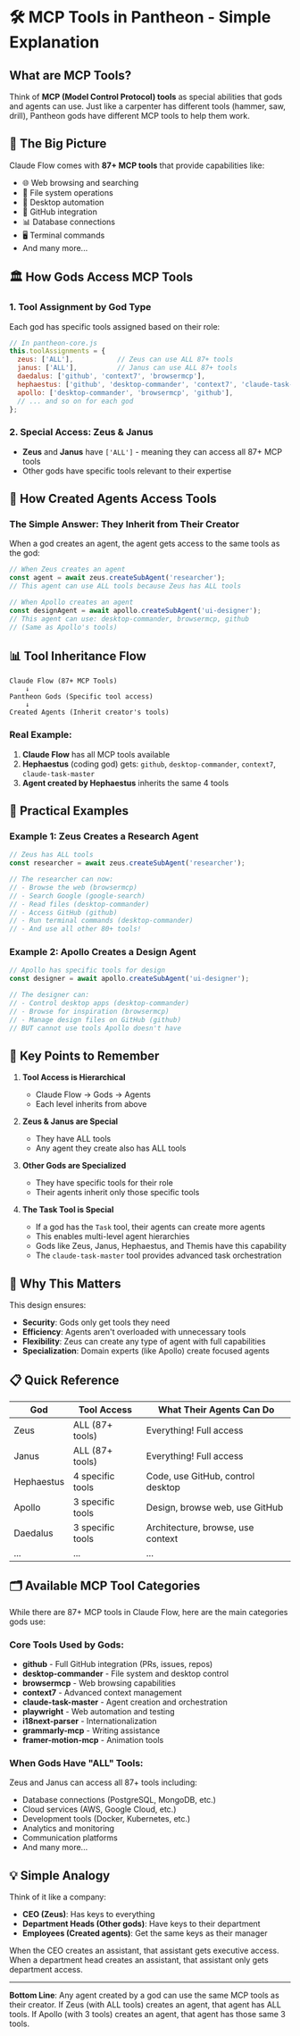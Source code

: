 # 🛠️ MCP Tools in Pantheon - Simple Explanation

## What are MCP Tools?

Think of **MCP (Model Control Protocol) tools** as special abilities that gods and agents can use. Just like a carpenter has different tools (hammer, saw, drill), Pantheon gods have different MCP tools to help them work.

## 🎯 The Big Picture

Claude Flow comes with **87+ MCP tools** that provide capabilities like:
- 🌐 Web browsing and searching
- 📁 File system operations
- 🔧 Desktop automation
- 🐙 GitHub integration
- 📊 Database connections
- 🖥️ Terminal commands
- And many more...

## 🏛️ How Gods Access MCP Tools

### 1. **Tool Assignment by God Type**

Each god has specific tools assigned based on their role:

```javascript
// In pantheon-core.js
this.toolAssignments = {
  zeus: ['ALL'],           // Zeus can use ALL 87+ tools
  janus: ['ALL'],          // Janus can use ALL 87+ tools
  daedalus: ['github', 'context7', 'browsermcp'],
  hephaestus: ['github', 'desktop-commander', 'context7', 'claude-task-master'],
  apollo: ['desktop-commander', 'browsermcp', 'github'],
  // ... and so on for each god
};
```

### 2. **Special Access: Zeus & Janus**

- **Zeus** and **Janus** have `['ALL']` - meaning they can access all 87+ MCP tools
- Other gods have specific tools relevant to their expertise

## 🤖 How Created Agents Access Tools

### The Simple Answer: **They Inherit from Their Creator**

When a god creates an agent, the agent gets access to the same tools as the god:

```javascript
// When Zeus creates an agent
const agent = await zeus.createSubAgent('researcher');
// This agent can use ALL tools because Zeus has ALL tools

// When Apollo creates an agent  
const designAgent = await apollo.createSubAgent('ui-designer');
// This agent can use: desktop-commander, browsermcp, github
// (Same as Apollo's tools)
```

## 📊 Tool Inheritance Flow

```
Claude Flow (87+ MCP Tools)
    ↓
Pantheon Gods (Specific tool access)
    ↓
Created Agents (Inherit creator's tools)
```

### Real Example:

1. **Claude Flow** has all MCP tools available
2. **Hephaestus** (coding god) gets: `github`, `desktop-commander`, `context7`, `claude-task-master`
3. **Agent created by Hephaestus** inherits the same 4 tools

## 🎨 Practical Examples

### Example 1: Zeus Creates a Research Agent
```javascript
// Zeus has ALL tools
const researcher = await zeus.createSubAgent('researcher');

// The researcher can now:
// - Browse the web (browsermcp)
// - Search Google (google-search)
// - Read files (desktop-commander)
// - Access GitHub (github)
// - Run terminal commands (desktop-commander)
// - And use all other 80+ tools!
```

### Example 2: Apollo Creates a Design Agent
```javascript
// Apollo has specific tools for design
const designer = await apollo.createSubAgent('ui-designer');

// The designer can:
// - Control desktop apps (desktop-commander)
// - Browse for inspiration (browsermcp)  
// - Manage design files on GitHub (github)
// BUT cannot use tools Apollo doesn't have
```

## 🔑 Key Points to Remember

1. **Tool Access is Hierarchical**
   - Claude Flow → Gods → Agents
   - Each level inherits from above

2. **Zeus & Janus are Special**
   - They have ALL tools
   - Any agent they create also has ALL tools

3. **Other Gods are Specialized**
   - They have specific tools for their role
   - Their agents inherit only those specific tools

4. **The Task Tool is Special**
   - If a god has the `Task` tool, their agents can create more agents
   - This enables multi-level agent hierarchies
   - Gods like Zeus, Janus, Hephaestus, and Themis have this capability
   - The `claude-task-master` tool provides advanced task orchestration

## 🚀 Why This Matters

This design ensures:
- **Security**: Gods only get tools they need
- **Efficiency**: Agents aren't overloaded with unnecessary tools
- **Flexibility**: Zeus can create any type of agent with full capabilities
- **Specialization**: Domain experts (like Apollo) create focused agents

## 📋 Quick Reference

| God | Tool Access | What Their Agents Can Do |
|-----|------------|-------------------------|
| Zeus | ALL (87+ tools) | Everything! Full access |
| Janus | ALL (87+ tools) | Everything! Full access |
| Hephaestus | 4 specific tools | Code, use GitHub, control desktop |
| Apollo | 3 specific tools | Design, browse web, use GitHub |
| Daedalus | 3 specific tools | Architecture, browse, use context |
| ... | ... | ... |

## 🗂️ Available MCP Tool Categories

While there are 87+ MCP tools in Claude Flow, here are the main categories gods use:

### Core Tools Used by Gods:
- **github** - Full GitHub integration (PRs, issues, repos)
- **desktop-commander** - File system and desktop control
- **browsermcp** - Web browsing capabilities
- **context7** - Advanced context management
- **claude-task-master** - Agent creation and orchestration
- **playwright** - Web automation and testing
- **i18next-parser** - Internationalization
- **grammarly-mcp** - Writing assistance
- **framer-motion-mcp** - Animation tools

### When Gods Have "ALL" Tools:
Zeus and Janus can access all 87+ tools including:
- Database connections (PostgreSQL, MongoDB, etc.)
- Cloud services (AWS, Google Cloud, etc.)
- Development tools (Docker, Kubernetes, etc.)
- Analytics and monitoring
- Communication platforms
- And many more...

## 💡 Simple Analogy

Think of it like a company:
- **CEO (Zeus)**: Has keys to everything
- **Department Heads (Other gods)**: Have keys to their department
- **Employees (Created agents)**: Get the same keys as their manager

When the CEO creates an assistant, that assistant gets executive access.
When a department head creates an assistant, that assistant only gets department access.

---

**Bottom Line**: Any agent created by a god can use the same MCP tools as their creator. If Zeus (with ALL tools) creates an agent, that agent has ALL tools. If Apollo (with 3 tools) creates an agent, that agent has those same 3 tools.